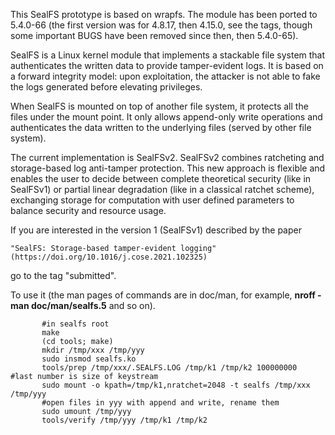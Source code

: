 This SealFS prototype is based on wrapfs. The module has
been ported to 5.4.0-66 (the first version was for 4.8.17, then 4.15.0, 
see the tags, though some important BUGS have been removed since then, then 5.4.0-65).


SealFS is a Linux kernel module that implements a stackable file system
that authenticates the written data to provide tamper-evident logs. It
is based on a forward integrity model: upon exploitation, the attacker
is not able to fake the logs generated before elevating privileges.

When SealFS is mounted on top of another file system, it protects
all the files under the mount point. It only allows append-only write
operations and authenticates the data written to the underlying files
(served by other file system).

The current implementation is SealFSv2. SealFSv2
combines ratcheting and storage-based log anti-tamper protection.
This new approach is flexible and enables the user to decide between complete
theoretical security (like in SealFSv1) or partial linear degradation
(like in a classical ratchet scheme), exchanging storage for computation
with user defined parameters to balance security and resource usage.

If you are interested in the version 1 (SealFSv1) described by the paper 

	"SealFS: Storage-based tamper-evident logging" 
	(https://doi.org/10.1016/j.cose.2021.102325)

go to the tag "submitted".


To use it (the man pages of commands are in doc/man, for example, **nroff -man doc/man/sealfs.5** and so on).

```plaintext
       #in sealfs root
       make
       (cd tools; make)
       mkdir /tmp/xxx /tmp/yyy
       sudo insmod sealfs.ko
       tools/prep /tmp/xxx/.SEALFS.LOG /tmp/k1 /tmp/k2 100000000	#last number is size of keystream
       sudo mount -o kpath=/tmp/k1,nratchet=2048 -t sealfs /tmp/xxx /tmp/yyy
       #open files in yyy with append and write, rename them
       sudo umount /tmp/yyy
       tools/verify /tmp/yyy /tmp/k1 /tmp/k2
```
